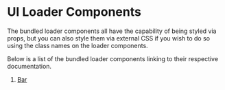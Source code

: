 # UI Loader Components

The bundled loader components all have the capability of being styled via props, but you can also style them via external CSS if you wish to do so using the class names on the loader components.

Below is a list of the bundled loader components linking to their respective documentation.

1. [Bar](https://github.com/lewnelson/react-finite-loader/blob/master/docs/loaders/BAR.md)
